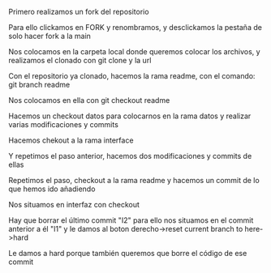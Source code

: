 Primero realizamos un fork del repositorio

Para ello clickamos en FORK y renombramos, y desclickamos la pestaña de solo hacer fork a la main

Nos colocamos en la carpeta local donde queremos colocar los archivos, y realizamos el clonado con git clone y la url

Con el repositorio ya clonado, hacemos la rama readme, con el comando: git branch readme

Nos colocamos en ella con git checkout readme

Hacemos un checkout datos para colocarnos en la rama datos y realizar varias modificaciones y commits

Hacemos chekout a la rama interface

Y repetimos el paso anterior, hacemos dos modificaciones y commits de ellas

Repetimos el paso, checkout a la rama readme y hacemos un commit de lo que hemos ido añadiendo

Nos situamos en interfaz con checkout

Hay que borrar el último commit "I2" para ello nos situamos en el commit anterior a él "I1" y le damos al boton derecho->reset current branch to here->hard

Le damos a hard porque también queremos que borre el código de ese commit



